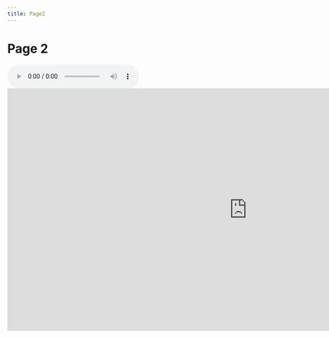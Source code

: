 ```yaml
---
title: Page2
---
```


<h1>Page 2</h1>

<audio controls>
<source src="" type="audio/mpeg">
Your browser does not support the audio element.
</audio>

<iframe src="https://h5p.org/h5p/embed/1232947" width="1090" height="551" frameborder="0" allowfullscreen="allowfullscreen" allow="geolocation *; microphone *; camera *; midi *; encrypted-media *" title="Vowel Checker"></iframe><script src="https://h5p.org/sites/all/modules/h5p/library/js/h5p-resizer.js" charset="UTF-8"></script>


